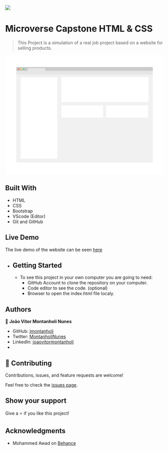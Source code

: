 ![](https://img.shields.io/badge/Microverse-blueviolet)

# Microverse Capstone HTML & CSS 

> This Project is a simulation of a real job project based on a website for selling products.

![screenshot](./app_screenshot.png)

## Built With

- HTML
- CSS
- Bootstrap
- VScode (Editor)
- Git and GitHub

## Live Demo

The live demo of the website can be seen [here](https://jmontanholi.github.io/MicroverseCapstoneHTML/)


* ## Getting Started
  * To see this project in your own computer you are going to need:
    * GitHub Account to clone the repository on your computer.
    * Code editor to see the code. (optional)
    * Browser to open the index.html file localy. 


## Authors

👤 **João Vítor Montanholi Nunes**

- GitHub: [jmontanholi](https://github.com/jmontanholi)
- Twitter: [MontanholiNunes](https://twitter.com/MontanholiNunes)
- LinkedIn: [joaovitormontanholi](https://www.linkedin.com/in/joaovitormontanholi/)
- 
## 🤝 Contributing

Contributions, issues, and feature requests are welcome!

Feel free to check the [issues page](https://github.com/jmontanholi/MicroverseCapstoneHTML/issues).

## Show your support

Give a ⭐️ if you like this project!

## Acknowledgments

- Mohammed Awad on [Behance](https://www.behance.net/gallery/24796463/ZATTIX)
